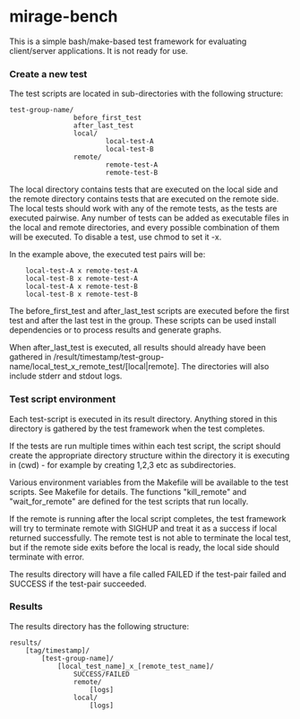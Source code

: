 mirage-bench
============
This is a simple bash/make-based test framework for evaluating client/server applications. It is not ready for use.

### Create a new test
The test scripts are located in sub-directories with the following structure:

```
test-group-name/
                before_first_test
                after_last_test
                local/
                        local-test-A
                        local-test-B
                remote/
                        remote-test-A
                        remote-test-B
```

The local directory contains tests that are executed on the local side and the remote directory contains tests that are executed on the remote side. The local tests should work with any of the remote tests, as the tests are executed pairwise. Any number of tests can be added as executable files in the local and remote directories, and every possible combination of them will be executed. To disable a test, use chmod to set it -x.

In the example above, the executed test pairs will be:
```
    local-test-A x remote-test-A
    local-test-B x remote-test-A
    local-test-A x remote-test-B
    local-test-B x remote-test-B
```

The before_first_test and after_last_test scripts are executed before the first test and after the last test in the group. These scripts can be used install dependencies or to process results and generate graphs. 

When after_last_test is executed, all results should already have been gathered in /result/timestamp/test-group-name/local_test_x_remote_test/[local|remote]. The directories will also include stderr and stdout logs. 

### Test script environment
Each test-script is executed in its result directory. Anything stored in this directory is gathered by the test framework when the test completes.

If the tests are run multiple times within each test script, the script should create the appropriate directory structure within the directory it is executing in (cwd) - for example by creating 1,2,3 etc as subdirectories.

Various environment variables from the Makefile will be available to the test scripts. See Makefile for details. The functions "kill_remote" and "wait_for_remote" are defined for the test scripts that run locally.

If the remote is running after the local script completes, the test framework will try to terminate remote with SIGHUP and treat it as a success if local returned successfully. The remote test is not able to terminate the local test, but if the remote side exits before the local is ready, the local side should terminate with error. 

The results directory will have a file called FAILED if the test-pair failed and SUCCESS if the test-pair succeeded.

### Results ###

The results directory has the following structure:

```
results/
    [tag/timestamp]/
        [test-group-name]/
            [local_test_name]_x_[remote_test_name]/
                SUCCESS/FAILED
                remote/
                    [logs]
                local/ 
                    [logs]
```
